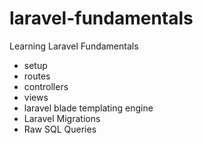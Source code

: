 # laravel-fundamentals

Learning Laravel Fundamentals
- setup
- routes
- controllers
- views
- laravel blade templating engine
- Laravel Migrations
- Raw SQL Queries